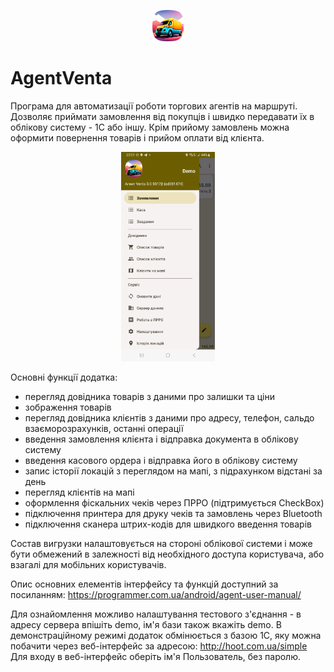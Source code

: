 
<p align="center">
  <img src="store/icon/web/icon-192.png" alt="icon" width="50">
</p>

# AgentVenta
Програма для автоматизації роботи торгових агентів на маршруті. Дозволяє приймати замовлення від покупців і швидко передавати їх в облікову систему - 1С або іншу. Крім прийому замовлень можна оформити повернення товарів і прийом оплати від клієнта. 

<p align="center">
  <img src="store/Screenshot_20230915_220154.png" alt="main screen view" width="150">
</p>

Основні функції додатка:
- перегляд довідника товарів з даними про залишки та ціни
- зображення товарів
- перегляд довідника клієнтів з даними про адресу, телефон, сальдо взаєморозрахунків, останні операції
- введення замовлення клієнта і відправка документа в облікову систему
- введення касового ордера і відправка його в облікову систему
- запис історії локацій з переглядом на мапі, з підрахунком відстані за день
- перегляд клієнтів на мапі
- оформлення фіскальних чеків через ПРРО (підтримується CheckBox)
- підключення принтера для друку чеків та замовлень через Bluetooth
- підключення сканера штрих-кодів для швидкого введення товарів

Состав вигрузки налаштовується на стороні облікової системи і може бути обмежений в залежності від необхідного доступа користувача, або взагалі для мобільних користувачів.

Опис основних елементів інтерфейсу та функцій доступний за посиланням: https://programmer.com.ua/android/agent-user-manual/

Для ознайомлення можливо налаштування тестового з'єднання - в адресу сервера впішіть demo, ім'я бази також вкажіть demo.
В демонстраційному режимі додаток обмінюється з базою 1С, яку можна побачити через веб-інтерфейс за адресою: http://hoot.com.ua/simple 
Для входу в веб-інтерфейс оберіть ім'я Пользователь, без паролю.
